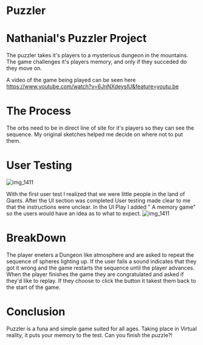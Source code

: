 # Puzzler

# Nathanial's Puzzler Project

The puzzler takes it's players to a mysterious dungeon in the mountains. The game challenges it's players memory, and only if they succeded do they move on. 

A video of the game being played can be seen here https://www.youtube.com/watch?v=6JnNXdeysIU&feature=youtu.be

# The Process

The orbs need to be in direct line of site for it's players so they can see the sequence. My original sketches helped me decide on where not to put them.


# User Testing

![img_1411](https://user-images.githubusercontent.com/32683101/32756690-43b95520-c890-11e7-804c-b9888cb364f9.jpeg)

With the first user test I realized that we were little people in the land of Giants. After the UI section was completed User testing made clear to me that the instructions were unclear. In the UI Play I added " A memory game" so the users would have an idea as to what to expect.
![img_1411](https://user-images.githubusercontent.com/32683101/32756690-43b95520-c890-11e7-804c-b9888cb364f9.jpeg)

# BreakDown

The player eneters a Dungeon like atmosphere and are asked to repeat the sequence of spheres lighting up. If the user fails a sound indicates that they got it wrong and the game restarts the sequence until the player advances. When the player finishes the game they are congratulated and asked if they'd like to replay. If they choose to click the button it takest them back to the start of the game.

# Conclusion

Puzzler is a funa and simple game suited for all ages. Taking place in Virtual reality, it puts your memory to the test. Can you finish the puzzle?!
